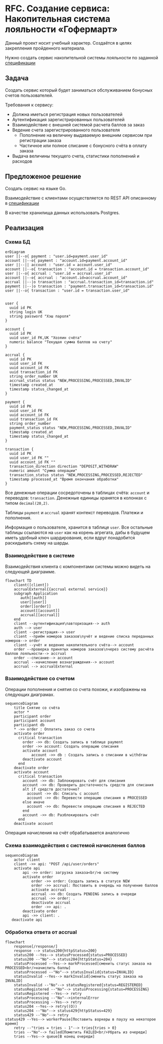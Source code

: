 # RFC. Создание сервиса: Накопительная система лояльности «Гофермарт»

Данный проект носит учебный характер. Создаётся в целях
закрепления пройденного материала.

Нужно создать сервис накопительной системы лояльности по заданной [спецификации](./SPECIFICATION.md)

## Задача

Создать сервис который будет заниматься обслуживанием бонусных счетов пользователей.

Требования к сервису:

* Должна иметься регистрация новых пользователей
* Аутентификация зарегистрированных пользователей
* Взаимодействие с внешней системой расчета баллов за заказ
* Ведение счета зарегистрированного пользователя
  * Пополнение на величину выдаваемую внешним сервисом при регистрации заказа
  * Частичное или полное списание с бонусного счёта в оплату заказа
* Выдача величины текущего счета, статистики пополнений и расходов

## Предложеное решение

Создать сервис на языке Go.

Взаимодействие с клиентами осуществляется по REST API описанному в [спецификации](./SPECIFICATION.md)

В качестве хранилища данных использовать Postgres.

## Реализация



### Схема БД

```mermaid
erDiagram
user ||--o{ payment : "user.id=payment.user_id"
account ||--o{ payment : "account.id=payment.account_id"
user ||--|| account : "user.id = account.user_id"
account ||--o{ transaction : "account.id = transaction.account_id"
user ||--o{ accrual : "user.id = accrual.user_id"
account ||--o{ accrual : "account.id=accrual.account_id"
accrual ||--|o transaction : "accrual.transaction_id=transaction.id"
payment ||--|o transaction : "payment.transaction_id=transaction.id"
user ||--o{ transaction : "user.id = transaction.user_id"


user {
  uuid id PK
  string login UK
  string password "Хэш пароля"
}

account {
  uuid id PK
  uuid user_id FK,UK "Хозяин счёта"
  numeric balance "Текущая сумма баллов на счету"
}

accrual {
  uuid id PK
  uuid user_id FK
  uuid account_id FK
  uuid transaction_id FK
  string order_number UK
  accrual_status status "NEW,PROCESSING,PROCESSED,INVALID"
  timestamp created_at
  timestamp status_changed_at
}

payment {
  uuid id PK
  uuid user_id FK
  uuid account_id FK
  uuid transaction_id FK
  string order_number 
  payment_status status "NEW,PROCESSING,PROCESSED,INVALID"
  timestamp created_at
  timestamp status_changed_at
}

transaction {
  uuid id PK
  uuid user_id FK ""
  uuid account_id FK ""
  transaction_direction direction "DEPOSIT,WITHDRAW"
  numeric amount "Сумма операции"
  transaction_status status "NEW,PROCESSING,PROCESSED,REJECTED"
  timestamp processed_at "Время окончания обработки"
}
```

Все денежные операции сосредоточены в таблицах счёта: `account` и переводов: `transaction`. Денежные единицы хранятся в 
колонках с типом `decimal(20,2)`.

Таблицы `payment` и `accrual` хранят контекст переводов. Платежи и пополнения.

Информация о пользователе, хранится в таблице `user`. Все остальные таблицы ссылаются на `user` как на корень агрегата,
дабы в будущем иметь удобный ключ шардирования, если вдруг понадобится раскидывать схему на шарды.


### Взаимодействие в системе

Взаимодействия клиента с компонентами системы можно видеть на следующей диаграмме.

```mermaid
flowchart TD
    client([client])
    accrualExternal{{accrual external service}}
    subgraph Application
       auth[[auth]]
       user[[user]]
       order[[order]]
       account[[account]]
       accrual[[accrual]]
    end
    client --аутентификация\nавторизация--> auth
    auth --> user
    client --регистрация--> user
    client --приём номеров заказов\nучёт и ведение списка переданных номеров--> order
    client --учёт и ведение накопительного счёта--> account
    order --проверка принятых номеров заказов\nчерез систему расчёта баллов лояльности--> accrual
    order --списание--> account
    accrual --начисление вознаграждения--> account
    accrual --> accrualExternal
```


### Взаимодействие со счетом

Операции пополнения и снятия со счета похожи, и изображены на следующих диаграмах.

```mermaid
sequenceDiagram
    title Снятие со счёта
    actor *
    participant order
    participant account
    participant db
    * ->> order : Оплатить заказ со счета
    activate order
      critical transaction 
        order ->> db: Создать запись в таблице payment
        order ->> account: Создать операцию списания
        activate account
            account ->> db : Создать запись о списании в withdraw
        deactivate account
      end
    deactivate order
    activate account
      critical transaction
        account ->> db: Заблокировать счёт для списания
        account ->> db: Проверить достаточность средств для списания
        alt if средств достаточно?
          account ->> db: Списать с account
          account ->> db: Перевести операцию списания в PROCESSED
        else иначе
          account ->> db: Перевести операцию списания в REJECTED
        end
        account ->> db: Разблокировать счёт
      end
    deactivate account
```

Операция начисления на счёт обрабатывается аналогично

### Схема взаимодействия с системой начисления баллов

```mermaid
sequenceDiagram
    actor client
    client ->> api: "POST /api/user/orders"
    activate api
        api ->> order: загрузка заказа<br/>в систему
        activate order
            order ->> order: Создать запись в статусе NEW
            order ->> accrual: Поставить в очередь на получение баллов
            activate accrual
            accrual ->> db: Создать PENDING запись в очереди
            accrual ->> order: .
            deactivate accrual
            order ->> api: .
        deactivate order
        api ->> client: .
   deactivate api
```

### Обработка ответа от accrual
```mermaid
flowchart
    response[/response/]
    response --> status200{httpStatus=200}
    status200 --Yes--> statusProcessed{status=PROCESSED}
    status200 --"No"--> status204{httpStatus=204}
    statusProcessed --Yes--> markProcessed[сменить статус заказа на PROCESSED<br/>начислить баллы]
    statusProcessed --"No"--> statusInvalid{status=INVALID}
    statusInvalid --Yes--> markInvalid[сменить статус заказа на INVALID]
    statusInvalid --"No"--> statusRegistered{status=REGISTERED}
    statusRegistered --"No"--> statusProcessing{status=PROCESSING}
    statusRegistered --Yes--> retry
    statusProcessing --"No"-->internalError
    statusProcessing --Yes--> retry
    status204 --Yes--> retry((O))
    status204 --"No"--> status429{httpStatus=429}
    status429 --"No"--> retry
status429 --Yes--> workerPause[Поставить воркеры в паузу на некоторое время]
    retry --"tries = tries - 1"--> tries{tries > 0}
    tries --"No"--> failed[Пометить FAILED<br/>Убрать из очереди]
    tries --Yes--> queue[В конец очереди]
```
